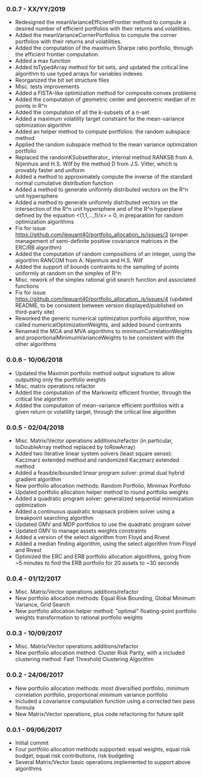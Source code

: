 ### 0.0.7 - XX/YY/2019
- Redesigned the meanVarianceEfficientFrontier method to compute a desired number of efficient portfolios with their returns and volatilities.
- Added the meanVarianceCornerPortfolios to compute the corner portfolios with their returns and volatilities.
- Added the computation of the maximum Sharpe ratio portfolio, through the efficient frontier computation.
- Added a max function
- Added toTypedArray method for bit sets, and updated the critical line algorithm to use typed arrays for variables indexes
- Reorganized the bit set structure files
- Misc. tests improvements
- Added a FISTA-like optimization method for composite convex problems
- Added the computation of geometric center and geometric median of m points in R^n
- Added the computation of all the k-subsets of a n-set
- Added a maximum volatility target constraint for the mean-variance optimization algorithm
- Added an helper method to compute portfolios: the random subspace method
- Applied the random subspace method to the mean variance optimization portfolio
- Replaced the randomKSubsetIterator_ internal method RANKSB from A. Nijenhuis and ‎H.S. Wilf by the method D from J.S. Vitter, which is provably faster and uniform
- Added a method to approximately compute the inverse of the standard normal cumulative distribution function
- Added a method to generate uniformly distributed vectors on the R^n unit hypersphere
- Added a method to generate uniformly distributed vectors on the intersection of the R^n unit hypersphere and of the R^n hyperplane defined by the equation <(1,1,...,1)/x> = 0,
in preparation for random optimization algorithms
- Fix for issue https://github.com/lequant40/portfolio_allocation_js/issues/3 (proper management of semi-definite positive covariance matrices in the ERC/RB algorithm)
- Added the computation of random compositions of an integer, using the algorithm RANCOM from A. Nijenhuis and ‎H.S. Wilf
- Added the support of bounds contraints to the sampling of points uniformly at random on the simplex of R^n
- Misc. rework of the simplex rational grid search function and associated functions
- Fix for issue https://github.com/lequant40/portfolio_allocation_js/issues/4 (updated README, to be consistent between version displayed/published on third-party site) 
- Reworked the generic numerical optimization portfolio algorithm, now called numericalOptimizationWeights, and added bound contraints
- Renamed the MCA and MVA algorithms to minimumCorrelationWeights and proportionalMinimumVarianceWeights to be consistent with the other algorithms

### 0.0.6 - 10/06/2018
- Updated the Maximin portfolio method output signature to allow outputting only the portfolio weights
- Misc. matrix operations refactor
- Added the computation of the Markowitz efficient frontier, through the critical line algorithm
- Added the computation of mean-variance efficient portfolios with a given return or volatility target, through the critical line algorithm

### 0.0.5 - 02/04/2018
- Misc. Matrix/Vector operations additions/refactor (in particular, toDoubleArray method replaced by toRowArray)
- Added two iterative linear system solvers (least square sense): Kaczmarz extended method and randomized Kaczmarz extended method
- Added a feasible/bounded linear program solver: primal dual hybrid gradient algorithm
- New portfolio allocation methods: Random Portfolio, Minimax Portfolio
- Updated portfolio allocation helper method to round portfolio weights 
- Added a quadratic program solver: generalized sequential minimization optimization
- Added a continuous quadratic knapsack problem solver using a breakpoint searching algorithm
- Updated GMV and MDP portfolios to use the quadratic program solver
- Updated GMV to manage assets weights constraints
- Added a version of the select algorithm from Floyd and Rivest
- Added a median finding algorithm, using the select algorithm from Floyd and Rivest
- Optimized the ERC and ERB portfolio allocation algorithms, going from ~5 minutes to find the ERB portfolio for 20 assets to ~30 seconds

### 0.0.4 - 01/12/2017
- Misc. Matrix/Vector operations additions/refactor
- New portfolio allocation methods: Equal Risk Bounding, Global Minimum Variance, Grid Search
- New portfolio allocation helper method: "optimal" floating-point portfolio weights transformation to rational portfolio weights

### 0.0.3 - 10/09/2017
- Misc. Matrix/Vector operations additions/refactor
- New portfolio allocation method: Cluster Risk Parity, with a included clustering method: Fast Threshold Clustering Algorithm

### 0.0.2 - 24/06/2017
- New portfolio allocation methods: most diversified portfolio, minimum correlation portfolio, proportional minimum variance portfolio
- Included a covariance computation function using a corrected two pass formula
- New Matrix/Vector operations, plus code refactoring for future split

### 0.0.1 - 09/06/2017
- Initial commit
- Four portfolio allocation methods supported: equal weights, equal risk budget, equal risk contributions, risk budgeting
- Several Matrix/Vector basic operations implemented to support above algorithms
